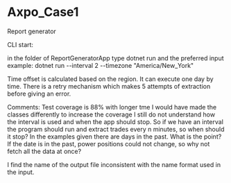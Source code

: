 # Axpo_Case1
Report generator


CLI start:

in the folder of ReportGeneratorApp type dotnet run and the preferred input example:
dotnet run --interval 2 --timezone "America/New_York"

Time offset is calculated based on the region.
It can execute one day by time.
There is a retry mechanism which makes 5 attempts of extraction before giving an error.

Comments:
Test coverage is 88%  with longer tme I would have made the classes differently to increase the coverage
I still do not understand how the interval is used and when the app should stop.
So if we have an interval the program should run and extract trades every n minutes, so when should it stop?
In the examples given there are days in the past. What is the point? If the date is in the past, power positions could not change, so why not fetch all the data at once?

I find the name of the output file inconsistent with the name format used in the input.


